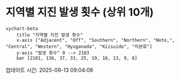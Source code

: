 # 지역별 지진 발생 횟수 (상위 10개)

```mermaid
xychart-beta
    title "지역별 지진 발생 횟수"
    x-axis ["Adjacent", "Off", "Southern", "Northern", "Noto,", "Central", "Western", "Hyuganada", "Kiisuido", "미분류"]
    y-axis "발생 횟수" 0 --> 2183
    bar [2181, 136, 37, 33, 25, 19, 16, 13, 9, 8]
```

업데이트 시간: 2025-09-13 09:04:08
